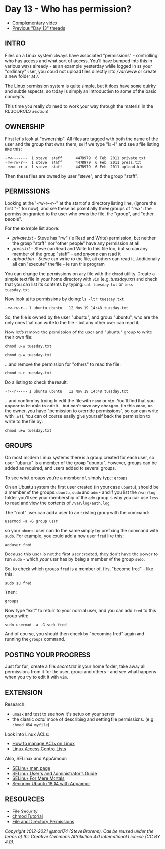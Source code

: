 # Day 13 -  Who has permission?

* [Complementary video](https://youtu.be/mBcExazxLU8)
* [Previous "Day 13" threads](https://www.reddit.com/r/linuxupskillchallenge/search/?q=Day%2013&restrict_sr=1)

## INTRO

Files on a Linux system always have associated "permissions" - controlling who has access and what sort of access. You'll have bumped into this in various ways already - as an example, yesterday while logged in as your "ordinary" user, you could not upload files directly into _/var/www_ or create a new folder at _/_.

The Linux permission system is quite simple, but it does have some quirky and subtle aspects, so today is simply an introduction to some of the basic concepts.

This time you really _do_ need to work your way through the material in the RESOURCES section!

## OWNERSHIP

First let's look at "ownership". All files are tagged with both the name of the user and the group that owns them, so if we type "ls -l" and see a file listing like this:

	-rw------- 	1 steve  staff  	4478979  6 Feb  2011 private.txt
	-rw-rw-r-- 	1 steve  staff  	4478979  6 Feb  2011 press.txt
	-rwxr-xr-x 	1 steve  staff  	4478979  6 Feb  2011 upload.bin

Then these files are owned by user "steve", and the group "staff".

## PERMISSIONS

Looking at the '-rw-r--r--" at the start of a directory listing line, (ignore the first "-" for now), and see these as potentially three groups of "rwx": the permission granted to the user who owns the file, the "group", and "other people".

For the example list above:

* _private.txt_   - Steve has "rw" (ie Read and Write) permission, but neither the group "staff" nor "other people" have any permission at all
* _press.txt_  - Steve can Read and Write to this file too, but so can any member of the group "staff"  - and _anyone_ can read it
* _upload.bin_  - Steve can write to the file, all others can read it. Additionally all can "execute" the file - ie run this program

You can change the permissions on any file with the `chmod` utility. Create a simple text file in your home directory with `vim` (e.g. _tuesday.txt_) and check that you can list its contents by typing: `cat tuesday.txt` or `less tuesday.txt`.

Now look at its permissions by doing: `ls -ltr tuesday.txt`

	-rw-rw-r-- 1 ubuntu ubuntu   12 Nov 19 14:48 tuesday.txt

So, the file is owned by the user "ubuntu", and group "ubuntu", who are the only ones that can write to the file - but any other user can read it.

Now let’s remove the permission of the user and "ubuntu" group to write their own file:

`chmod u-w tuesday.txt`

`chmod g-w tuesday.txt`

...and remove the permission for "others" to read the file:

`chmod o-r tuesday.txt`

Do a listing to check the result:

	-r--r----- 1 ubuntu ubuntu   12 Nov 19 14:48 tuesday.txt

...and confirm by trying to edit the file with `nano` or `vim`. You'll find that you appear to be able to edit it - but can't save any changes. (In this case, as the owner, you have "permission to override permissions", so can can write with `:w!`). You can of course easily give yourself back the permission to write to the file by:

`chmod u+w tuesday.txt`

## GROUPS

On most modern Linux systems there is a group created for each user, so user "ubuntu" is a member of the group "ubuntu". However, groups can be added as required, and users added to several groups.

To see what groups you're a member of, simply type: `groups`

On an Ubuntu system the first user created (in your case `ubuntu`), should be a member of the groups: `ubuntu`, `sudo` and `adm` - and if you list the `/var/log` folder you'll see your membership of the `adm` group is why you can use `less` to read and view the contents of `/var/log/auth.log`

The "root" user can add a user to an existing group with the command:

`usermod -a -G group user`

so your `ubuntu` user can do the same simply by prefixing the command with `sudo`. For example, you could add a new user `fred` like this:

`adduser fred`

Because this user is not the first user created, they don't have the power to run `sudo` - which _your_ user has by being a member of the group `sudo`.

So, to check which groups `fred` is a member of, first "become fred" - like this:

`sudo su fred`

Then:

`groups`

Now  type "exit" to return to your normal user, and you can add `fred` to this group with:

`sudo usermod -a -G sudo fred`

And of course, you should then check by "becoming fred" again and running the `groups` command.

## POSTING YOUR PROGRESS

Just for fun, create a file: _secret.txt_ in your home folder, take away all permissions from it for the user, group and others - and see what happens when you try to edit it with `vim`.

## EXTENSION

Research:

* `umask` and test to see how it's setup on your server
* the classic _octal_ mode of describing and setting file permissions. (e.g. `chmod 664 myfile`)

Look into Linux ACLs:

* [How to manage ACLs on Linux](https://linuxconfig.org/how-to-manage-acls-on-linux)
* [Linux Access Control Lists](https://www.redhat.com/sysadmin/linux-access-control-lists)

Also, SELinux and AppArmour:

* [SELinux man page](https://manpages.ubuntu.com/manpages/impish/en/man8/selinux.8.html)
* [SELinux User's and Administrator's
  Guide](https://access.redhat.com/documentation/en-us/red_hat_enterprise_linux/7/pdf/selinux_users_and_administrators_guide/red_hat_enterprise_linux-7-selinux_users_and_administrators_guide-en-us.pdf)
* [SELinux For Mere Mortals](https://craigmbooth.com/blog/selinux-for-mortals/)
* [Securing Ubuntu 18 04 with Apparmor](https://www.youtube.com/watch?v=lJFxexGZ-DY)

## RESOURCES

* [File Security](http://tldp.org/LDP/intro-linux/html/sect_03_04.html)
* [chmod Tutorial](http://catcode.com/teachmod/)
* [File and Directory Permissions](http://www.youtube.com/watch?v=vKTg1ATHl4E)

*Copyright 2012-2021 @snori74 (Steve Brorens). Can be reused under the terms of the Creative Commons Attribution 4.0 International Licence (CC BY 4.0).*
